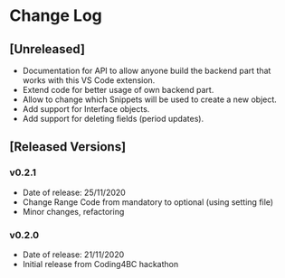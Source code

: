 # Change Log

## [Unreleased]

- Documentation for API to allow anyone build the backend part that works with this VS Code extension.
- Extend code for better usage of own backend part.
- Allow to change which Snippets will be used to create a new object.
- Add support for Interface objects.
- Add support for deleting fields (period updates).

## [Released Versions]

### v0.2.1

- Date of release: 25/11/2020
- Change Range Code from mandatory to optional (using setting file)
- Minor changes, refactoring

### v0.2.0

- Date of release: 21/11/2020
- Initial release from Coding4BC hackathon
